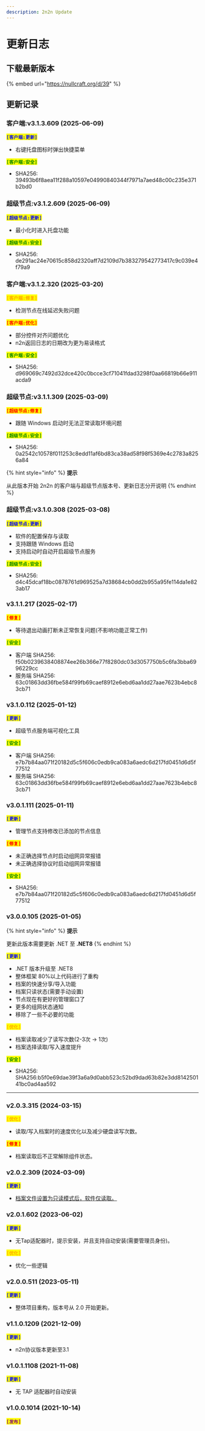 ```yaml
---
description: 2n2n Update
---
```


# 更新日志

## 下载最新版本

{% embed url="https://nullcraft.org/d/39" %}

## 更新记录

### 客户端:v3.1.3.609 (2025-06-09)

<mark style="color:blue;">**`[客户端:更新]`**</mark>

* 右键托盘图标时弹出快捷菜单

<mark style="color:green;">**`[客户端:安全]`**</mark>

* SHA256: 39493b6f8aea11f288a10597e04990840344f7971a7aed48c00c235e371b2bd0

### 超级节点:v3.1.2.609 (2025-06-09)

<mark style="color:blue;">**`[超级节点:更新]`**</mark>

* 最小化时进入托盘功能

<mark style="color:green;">**`[超级节点:安全]`**</mark>

* SHA256: de291ac24e70615c858d2320aff7d2109d7b383279542773417c9c039e4f79a9

### 客户端:v3.1.2.320 (2025-03-20)

<mark style="color:orange;">**`[客户端:修复]`**</mark>

* 检测节点在线延迟失败问题

<mark style="color:red;">**`[客户端:优化]`**</mark>

* 部分控件对齐问题优化
* n2n返回日志的日期改为更为易读格式

<mark style="color:green;">**`[客户端:安全]`**</mark>

* SHA256: d969069c7492d32dce420c0bcce3cf71041fdad3298f0aa66819b66e911acda9

### 超级节点:v3.1.1.309 (2025-03-09)

<mark style="color:red;">**`[超级节点:修复]`**</mark>

* 跟随 Windows 启动时无法正常读取环境问题

<mark style="color:green;">**`[超级节点:安全]`**</mark>

* SHA256: 0a2542c10578f011253c8edd11af6bd83ca38ad58f98f5369e4c2783a8256a84

{% hint style="info" %}
**提示**

从此版本开始 2n2n 的客户端与超级节点版本号、更新日志分开说明
{% endhint %}

### 超级节点:v3.1.0.308 (2025-03-08)

<mark style="color:blue;">**`[超级节点:更新]`**</mark>

* 软件的配置保存与读取
* 支持跟随 Windows 启动
* 支持启动时自动开启超级节点服务

<mark style="color:green;">**`[超级节点:安全]`**</mark>

* SHA256: d4c45dcaf18bc0878761d969525a7d38684cb0dd2b955a95fe114da1e823ab17

### v3.1.1.217 (2025-02-17)

<mark style="color:red;">**`[修复]`**</mark>

* 等待退出动画打断未正常恢复问题(不影响功能正常工作)

<mark style="color:green;">**`[安全]`**</mark>

* 客户端 SHA256: f50b0239638408874ee26b366e77f8280dc03d3057750b5c6fa3bba6996229cc
* 服务端 SHA256: 63c01863dd36fbe584f99fb69caef8912e6ebd6aa1dd27aae7623b4ebc83cb71

### v3.1.0.112 (2025-01-12)

<mark style="color:blue;">**`[更新]`**</mark>

* 超级节点服务端可视化工具

<mark style="color:green;">**`[安全]`**</mark>

* 客户端 SHA256: e7b7b84aa071f20182d5c5f606c0edb9ca083a6aedc6d217fd0451d6d5f77512
* 服务端 SHA256: 63c01863dd36fbe584f99fb69caef8912e6ebd6aa1dd27aae7623b4ebc83cb71

### v3.0.1.111 (2025-01-11)

<mark style="color:blue;">**`[更新]`**</mark>

* 管理节点支持修改已添加的节点信息

<mark style="color:red;">**`[修复]`**</mark>

* 未正确选择节点时启动组网异常报错
* 未正确选择协议时启动组网异常报错

<mark style="color:green;">**`[安全]`**</mark>

* SHA256: e7b7b84aa071f20182d5c5f606c0edb9ca083a6aedc6d217fd0451d6d5f77512

### v3.0.0.105 (2025-01-05)

{% hint style="info" %}
**提示**

更新此版本需要更新 .NET 至 **.NET8**
{% endhint %}

<mark style="color:blue;">**`[更新]`**</mark>

* .NET 版本升级至 .NET8
* 整体框架 80%以上代码进行了重构
* 档案的快速分享/导入功能
* 档案只读状态(需要手动设置)
* 节点现在有更好的管理窗口了
* 更多的组网状态通知
* 移除了一些不必要的功能

<mark style="color:orange;">**`[优化]`**</mark>

* 档案读取减少了读写次数(2-3次 -> 1次)
* 档案选择读取/写入速度提升

<mark style="color:green;">**`[安全]`**</mark>

* SHA256: SHA256:b5f0e69dae39f3a6a9d0abb523c52bd9dad63b82e3dd814250141bc0ad4aa592

***

### v2.0.3.315 (2024-03-15)

<mark style="color:orange;">**`[优化]`**</mark>

* 读取/写入档案时的速度优化以及减少硬盘读写次数。

<mark style="color:red;">**`[修复]`**</mark>

* 档案读取后不正常解除组件状态。

### v2.0.2.309 (2024-03-09)

<mark style="color:blue;">**`[更新]`**</mark>

* [档案文件设置为只读模式后，软件仅读取。](https://nullcraft.org/d/83)

### v2.0.1.602 (2023-06-02)

<mark style="color:blue;">**`[更新]`**</mark>

* 无Tap适配器时，提示安装，并且支持自动安装(需要管理员身份)。

<mark style="color:orange;">**`[优化]`**</mark>

* 优化一些逻辑

### v2.0.0.511 (2023-05-11)

<mark style="color:blue;">**`[更新]`**</mark>

* 整体项目重构，版本号从 2.0 开始更新。

### v**1.1.0.1209 (2021-12-09)**

<mark style="color:blue;">**`[更新]`**</mark>

* n2n协议版本更新至3.1

### v**1.0.1.1108 (2021-11-08)**

<mark style="color:blue;">**`[更新]`**</mark>

* 无 TAP 适配器时自动安装

### **v1.0.0.1014 (2021-10-14)**

<mark style="color:purple;">**`[发布]`**</mark>
